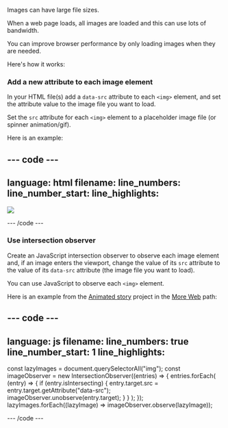 Images can have large file sizes. 

When a web page loads, all images are loaded and this can use lots of bandwidth.

You can improve browser performance by only loading images when they are needed.

Here's how it works:

### Add a new attribute to each image element

In your HTML file(s) add a `data-src` attribute to each `<img>` element, and set the attribute value to the image file you want to load.

Set the `src` attribute for each `<img>` element to a placeholder image file (or spinner animation/gif).

Here is an example:

--- code ---
---
language: html
filename: 
line_numbers: 
line_number_start: 
line_highlights:
---

<img src="spinner.gif" data-src="snail.svg" />

--- /code ---

### Use intersection observer

Create an JavaScript intersection observer to observe each image element and, if an image enters the viewport, change the value of its `src` attribute to the value of its `data-src` attribute (the image file you want to load). 

You can use JavaScript to observe each `<img>` element.

Here is an example from the [Animated story](https://projects.raspberrypi.org/en/projects/animated-story) project in the [More Web](https://projects.raspberrypi.org/en/raspberrypi/more-web) path:

--- code ---
---
language: js
filename: 
line_numbers: true
line_number_start: 1
line_highlights:
---

const lazyImages = document.querySelectorAll("img");
const imageObserver = new IntersectionObserver((entries) => {
  entries.forEach(
    (entry) => {
      if (entry.isIntersecting) {
        entry.target.src = entry.target.getAttribute("data-src");
        imageObserver.unobserve(entry.target);
      }
    }
  );
});
lazyImages.forEach((lazyImage) => imageObserver.observe(lazyImage));

--- /code ---